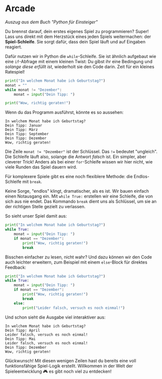 # Arcade

_Auszug aus dem Buch "Python für Einsteiger"_

Du brennst darauf, dein erstes eigenes Spiel zu programmieren? Super! Lass uns direkt mit dem Herzstück eines jeden Spiels weitermachen: der **Spiel-Schleife**. Sie sorgt dafür, dass dein Spiel läuft und auf Eingaben reagiert.

Dafür nutzen wir in Python die `while`-Schleife. Sie ist ähnlich aufgebaut wie eine `if`-Abfrage mit einem kleinen Twist: Du gibst ihr eine Bedingung und _solange diese erfüllt ist_, wiederholt sie den Code darin. Zeit für ein kleines Ratespiel!

```py
print("In welchem Monat habe ich Geburtstag?")
monat = ""
while monat != "Dezember":
    monat = input("Dein Tipp: ")

print("Wow, richtig geraten!")
```

Wenn du das Programm ausführst, könnte es so aussehen:

```
In welchem Monat habe ich Geburtstag?
Dein Tipp: Januar
Dein Tipp: März
Dein Tipp: September
Dein Tipp: Dezember
Wow, richtig geraten!
```

Die Zeile `monat != "Dezember"` ist der Schlüssel. Das `!=` bedeutet "ungleich". Die Schleife läuft also, solange die Antwort _falsch_ ist. Ein simpler, aber cleverer Trick! Anders als bei einer `for`-Schleife wissen wir hier nicht, wie viele Runden das Spiel dauern wird.

Für komplexere Spiele gibt es eine noch flexiblere Methode: die Endlos-Schleife mit `break`.

Keine Sorge, "endlos" klingt, dramatischer, als es ist. Wir bauen einfach einen Notausgang ein. Mit `while True:` erstellen wir eine Schleife, die von sich aus nie endet. Das Kommando `break` dient uns als Schlüssel, um sie an der richtigen Stelle gezielt zu verlassen.

So sieht unser Spiel damit aus:

```py
print("In welchem Monat habe ich Geburtstag?")
while True:
    monat = input("Dein Tipp: ")
    if monat == "Dezember":
        print("Wow, richtig geraten!")
        break
```

Bisschen einfacher zu lesen, nicht wahr? Und dazu können wir den Code auch leichter erweitern, zum Beispiel mit einem `else`-Block für direktes Feedback:

```py
print("In welchem Monat habe ich Geburtstag?")
while True:
    monat = input("Dein Tipp: ")
    if monat == "Dezember":
        print("Wow, richtig geraten!")
        break
    else:
        print("Leider falsch, versuch es noch einmal!")
```

Und schon sieht die Ausgabe viel interaktiver aus:

```
In welchem Monat habe ich Geburtstag?
Dein Tipp: April
Leider falsch, versuch es noch einmal!
Dein Tipp: Mai
Leider falsch, versuch es noch einmal!
Dein Tipp: Dezember
Wow, richtig geraten!
```

Glückwunsch! Mit diesen wenigen Zeilen hast du bereits eine voll funktionsfähige Spiel-Logik erstellt. Willkommen in der Welt der Spieleentwicklung 🎮 es gibt noch viel zu entdecken!
